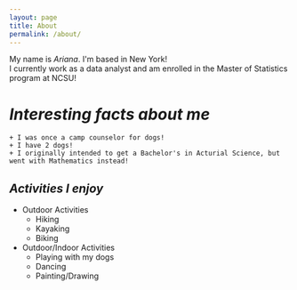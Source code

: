 ```yaml
---
layout: page
title: About
permalink: /about/  
---
```


My name is *Ariana*. I'm based in New York!  
I currently work as a data analyst and am enrolled in the Master of Statistics program at NCSU!  

# _Interesting facts about me_  

    + I was once a camp counselor for dogs!
    + I have 2 dogs!
    + I originally intended to get a Bachelor's in Acturial Science, but went with Mathematics instead!  
    
 ## _Activities I enjoy_  
 
   + Outdoor Activities  
     * Hiking  
     * Kayaking  
     * Biking  
   + Outdoor/Indoor Activities  
     * Playing with my dogs  
     * Dancing  
     * Painting/Drawing  
     
  
 
 




